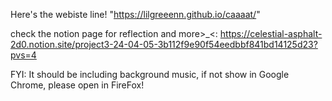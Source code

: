 Here's the webiste line!
"https://lilgreeenn.github.io/caaaat/"

check the notion page for reflection and more>_<: 
https://celestial-asphalt-2d0.notion.site/project3-24-04-05-3b112f9e90f54eedbbf841bd14125d23?pvs=4

FYI: It should be including background music, if not show in Google Chrome, please open in FireFox!
